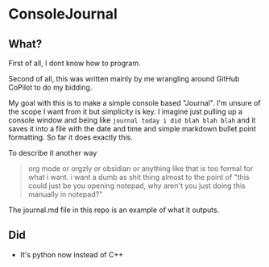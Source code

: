 # ConsoleJournal

## What?

First of all, I dont know how to program.

Second of all, this was written mainly by me wrangling around GitHub CoPilot to do my bidding.

My goal with this is to make a simple console based "Journal". I'm unsure of the scope I want from it but simplicity is key. I imagine just pulling up a console window and being like ``journal today i did blah blah blah`` and it saves it into a file with the date and time and simple markdown bullet point formatting. So far it does exactly this.

To describe it another way

> org mode or orgzly or obsidian or anything like that is too formal for what i want. i want a dumb as shit thing almost to the point of "this could just be you opening notepad, why aren't you just doing this manually in notepad?"

The journal.md file in this repo is an example of what it outputs.

## Did

* It's python now instead of C++
